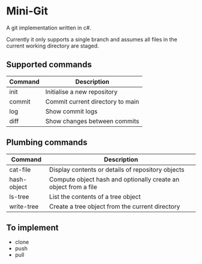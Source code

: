 # Mini-Git

A git implementation written in c#.

Currently it only supports a single branch and assumes all files in the current working directory are staged.

## Supported commands
| Command | Description |
|---|---|
| init | Initialise a new repository |
| commit | Commit current directory to main |
| log | Show commit logs |
| diff | Show changes between commits |

## Plumbing commands
| Command | Description |
|---|---|
| cat-file | Display contents or details of repository objects |
| hash-object | Compute object hash and optionally create an object from a file |
| ls-tree | List the contents of a tree object |
| write-tree | Create a tree object from the current directory |

## To implement
- clone
- push
- pull